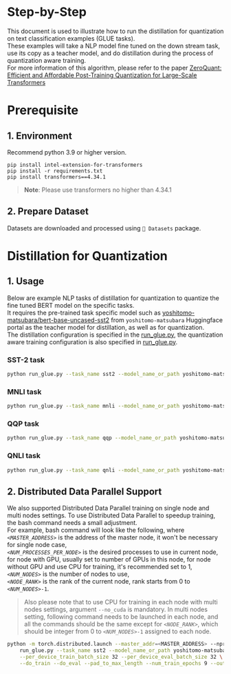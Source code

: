 Step-by-Step​
============

This document is used to illustrate how to run the distillation for quantization on text classification examples (GLUE tasks).
<br>
These examples will take a NLP model fine tuned on the down stream task, use its copy as a teacher model, and do distillation during the process of quantization aware training.
<br>
For more information of this algorithm, please refer to the paper [ZeroQuant: Efficient and Affordable Post-Training Quantization for Large-Scale Transformers](https://arxiv.org/abs/2206.01861)

# Prerequisite

## 1. Environment​
Recommend python 3.9 or higher version.
```shell
pip install intel-extension-for-transformers
pip install -r requirements.txt
pip install transformers==4.34.1
```
>**Note**: Please use transformers no higher than 4.34.1


## 2. Prepare Dataset
Datasets are downloaded and processed using `🤗 Datasets` package.

# Distillation for Quantization

## 1. Usage

Below are example NLP tasks of distillation for quantization to quantize the fine tuned BERT model on the specific tasks.
<br>
It requires the pre-trained task specific model such as [yoshitomo-matsubara/bert-base-uncased-sst2](https://huggingface.co/yoshitomo-matsubara/bert-base-uncased-sst2) from `yoshitomo-matsubara` Huggingface portal as the teacher model for distillation, as well as for quantization.
<br>
The distillation configuration is specified in the [run_glue.py](./run_glue.py#L549), the quantization aware training configuration is also specified in [run_glue.py](./run_glue.py#L561).

### SST-2 task

```bash
python run_glue.py --task_name sst2 --model_name_or_path yoshitomo-matsubara/bert-base-uncased-sst2 --per_device_train_batch_size 32 --per_device_eval_batch_size 32 --do_train --do_eval --pad_to_max_length --num_train_epochs 9 --output_dir /path/to/output_dir
```

### MNLI task

```bash
python run_glue.py --task_name mnli --model_name_or_path yoshitomo-matsubara/bert-base-uncased-mnli --per_device_train_batch_size 32 --per_device_eval_batch_size 32 --do_train --do_eval --pad_to_max_length --num_train_epochs 9 --output_dir /path/to/output_dir
```

### QQP task

```bash
python run_glue.py --task_name qqp --model_name_or_path yoshitomo-matsubara/bert-base-uncased-qqp --per_device_train_batch_size 32 --per_device_eval_batch_size 32 --do_train --do_eval --pad_to_max_length --num_train_epochs 9 --output_dir /path/to/output_dir
```

### QNLI task

```bash
python run_glue.py --task_name qnli --model_name_or_path yoshitomo-matsubara/bert-base-uncased-qnli --per_device_train_batch_size 32 --per_device_eval_batch_size 32 --do_train --do_eval --pad_to_max_length --num_train_epochs 9 --output_dir /path/to/output_dir
```

## 2. Distributed Data Parallel Support

We also supported Distributed Data Parallel training on single node and multi nodes settings. To use Distributed Data Parallel to speedup training, the bash command needs a small adjustment.
<br>
For example, bash command will look like the following, where
<br>
*`<MASTER_ADDRESS>`* is the address of the master node, it won't be necessary for single node case,
<br>
*`<NUM_PROCESSES_PER_NODE>`* is the desired processes to use in current node, for node with GPU, usually set to number of GPUs in this node, for node without GPU and use CPU for training, it's recommended set to 1,
<br>
*`<NUM_NODES>`* is the number of nodes to use,
<br>
*`<NODE_RANK>`* is the rank of the current node, rank starts from 0 to *`<NUM_NODES>`*`-1`.
<br>
> Also please note that to use CPU for training in each node with multi nodes settings, argument `--no_cuda` is mandatory. In multi nodes setting, following command needs to be launched in each node, and all the commands should be the same except for *`<NODE_RANK>`*, which should be integer from 0 to *`<NUM_NODES>`*`-1` assigned to each node.

```bash
python -m torch.distributed.launch --master_addr=<MASTER_ADDRESS> --nproc_per_node=<NUM_PROCESSES_PER_NODE> --nnodes=<NUM_NODES> --node_rank=<NODE_RANK> \
    run_glue.py --task_name sst2 --model_name_or_path yoshitomo-matsubara/bert-base-uncased-sst2 \
    --per_device_train_batch_size 32 --per_device_eval_batch_size 32 \
    --do_train --do_eval --pad_to_max_length --num_train_epochs 9 --output_dir /path/to/output_dir
```
